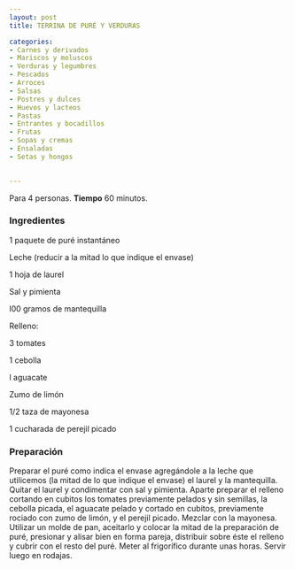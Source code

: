 ```yaml
---
layout: post
title: TERRINA DE PURÉ Y VERDURAS

categories:
- Carnes y derivados
- Mariscos y moluscos
- Verduras y legumbres
- Pescados
- Arroces
- Salsas
- Postres y dulces
- Huevos y lacteos
- Pastas
- Entrantes y bocadillos
- Frutas
- Sopas y cremas
- Ensaladas
- Setas y hongos
 

---
```

Para 4 personas.
<b>Tiempo</b> 60 minutos.

<h3>Ingredientes</h3>

1 paquete de puré instantáneo

Leche (reducir a la mitad lo que indique el envase)

1 hoja de laurel

Sal y pimienta

l00 gramos de mantequilla

Relleno:

3 tomates

1 cebolla

l aguacate

Zumo de limón

1/2 taza de mayonesa

1 cucharada de perejil picado

<h3>Preparación</h3>

Preparar el puré como indica el envase agregándole a la leche que utilicemos (la mitad de lo que indique el envase) el laurel y la mantequilla. Quitar el laurel y condimentar con sal y pimienta. Aparte preparar el relleno cortando en cubitos los tomates previamente pelados y sin semillas, la cebolla picada, el aguacate pelado y cortado en cubitos, previamente rociado con zumo de limón, y el perejil picado. Mezclar con la mayonesa. Utilizar un molde de pan, aceitarlo y colocar la mitad de la preparación de puré, presionar y alisar bien en forma pareja, distribuir sobre éste el relleno y cubrir con el resto del puré. Meter al frigorífico durante unas horas. Servir luego en rodajas.

